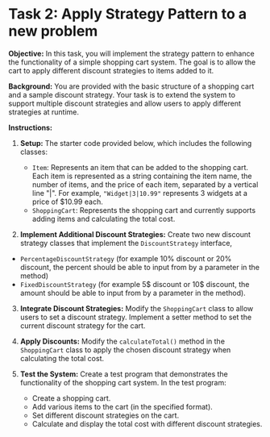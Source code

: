 # **Task 2: Apply Strategy Pattern to a new problem**

**Objective:** In this task, you will implement the strategy pattern to enhance the functionality of a simple shopping cart system. The goal is to allow the cart to apply different discount strategies to items added to it.

**Background:** You are provided with the basic structure of a shopping cart and a sample discount strategy. Your task is to extend the system to support multiple discount strategies and allow users to apply different strategies at runtime.

**Instructions:**

1. **Setup:** The starter code provided below, which includes the following classes:
   - `Item`: Represents an item that can be added to the shopping cart. Each item is represented as a string containing the item name, the number of items, and the price of each item, separated by a vertical line "|". For example, `"Widget|3|10.99"` represents 3 widgets at a price of $10.99 each.
   - `ShoppingCart`: Represents the shopping cart and currently supports adding items and calculating the total cost.

2. **Implement Additional Discount Strategies:** Create two new discount strategy classes that implement the `DiscountStrategy` interface,
  * `PercentageDiscountStrategy` (for example 10% discount or 20% discount, the percent should be able to input from by a parameter in the method)
  *  `FixedDiscountStrategy` (for example 5$ discount or 10$ discount, the amount should be able to input from by a parameter in the method).

3. **Integrate Discount Strategies:** Modify the `ShoppingCart` class to allow users to set a discount strategy. Implement a setter method to set the current discount strategy for the cart.

4. **Apply Discounts:** Modify the `calculateTotal()` method in the `ShoppingCart` class to apply the chosen discount strategy when calculating the total cost.

5. **Test the System:** Create a test program that demonstrates the functionality of the shopping cart system. In the test program:
   - Create a shopping cart.
   - Add various items to the cart (in the specified format).
   - Set different discount strategies on the cart.
   - Calculate and display the total cost with different discount strategies.

